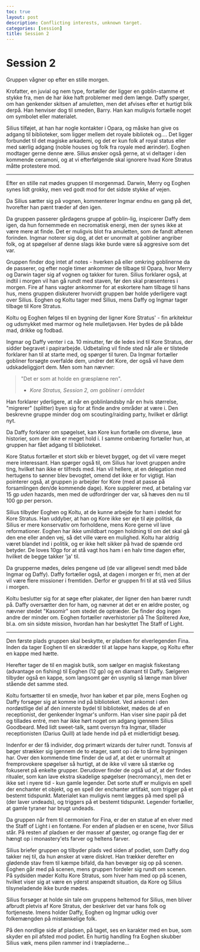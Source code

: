 ```yaml
---
toc: true
layout: post
description: Conflicting interests, unknown target.
categories: [session]
title: Session 2
---
```

# Session 2

Gruppen vågner op efter en stille morgen.

Krofatter, en juvial og nem type, fortæller der ligger en goblin-stamme et stykke fra, men de har ikke haft problemer med dem længe.
Daffy spørger, om han genkender skitsen af amuletten, men det afvises efter et hurtigt blik derpå.
Han henviser dog til smeden, Barry. 
Han kan muligvis fortælle noget om symbolet eller materialet.

Silius tilføjet, at han har nogle kontakter i Opara, og måske han give os adgang til biblioteker, som ligger mellem det royale bibliotek og....
Det ligger forbundet til det magiske arkademi, og det er kun folk af royal status eller med særlig adgang (noble houses og folk fra royale med ærinder).
Eoghen modtager gerne denne ære.
Silius ønsker også gerne, at vi deltager i den kommende ceramoni, og at vi efterfølgende skal ignorere hvad Kore Stratus måtte protestere mod.

---

Efter en stille nat mødes gruppen til morgenmad.
Darwin, Merry og Eoghen synes lidt grokky, men ved godt mod for det sidste stykke af vejen.

Da Silius sætter sig på vognen, kommenterer Ingmar endnu en gang på det, hvorefter han pænt træder af den igen.

Da gruppen passerer gårdagens gruppe af goblin-lig, inspicerer Daffy dem igen, da hun fornemmede en necromatisk energi, men der synes ikke at være mere at finde.
Det er muligvis blot fra amuletten, som de fandt aftenen forinden.
Ingmar noterer sig dog, at det er unormalt at gobliner angriber folk, og at spøgelser af denne slags ikke burde være så aggresive som det var.

Gruppen finder dog intet af notes -  hverken på eller omkring goblinerne da de passerer, og efter nogle timer ankommer de tilbage til Opara, hvor Merry og Darwin tager sig af vognen og takker for turen.
Silius forklarer også, at indtil i morgen vil han gå rundt med staven, før den skal præsenteres i morgen.
Fire af hans vagter ankommer for at eskortere ham tilbage til hans hus, mens gruppen diskuterer hvorvidt gruppen bør holde yderligere vagt over Silius.
Eoghen og Koltu tager med Silius, mens Daffy og Ingmar tager tilbage til Kore Stratus.

Koltu og Eoghen følges til en bygning der ligner Kore Stratus' - fin arkitektur og udsmykket med marmor og hele mulletjavsen.
Her bydes de på både mad, drikke og fodbad.

Ingmar og Daffy venter i ca. 10 minutter, før de ledes ind til Kore Stratus, der sidder begravet i papirarbejde.
Udbetaling vil finde sted når alle er tilstede forklarer han til at starte med, og spørger til turen.
Da Ingmar fortæller gobliner forsøgte overfalde dem, undrer det Kore, der også vil have dem udskadeliggjort dem.
Men som han nævner: 

> "Det er som at holde en græsplæne ren".
>
> - *Kore Stratus, Session 2, om gobliner i området*

Han forklarer yderligere, at når en goblinlandsby når en hvis størrelse, "migrerer" (splitter) byen sig for at finde andre områder at være i.
Den beskrevne gruppe minder dog om scouting/raiding party, hvilket er dårligt nyt.

Da Daffy forklarer om spøgelset, kan Kore kun fortælle om diverse, løse historier, som der ikke er meget hold i.
I samme ombæring fortæller hun, at gruppen har fået adgang til biblioteket.

Kore Status fortæller et stort skib er blevet bygget, og det vil være meget mere interessant. 
Han spørger også til, om Silius har lovet gruppen andre ting, hvilket han ikke er tilfreds med.
Han vil hellere, at en delegation med hertugens to sønner blev bevogtet, omend det ikke er for vigtigt. 
Han pointerer også, at gruppen jo arbejder for Kore (med at passe på forsamlingen den/de kommende dage).
Kore supplerer med, at betaling var 15 gp _uden_ hazards, men med de udfordringer der var, så hæves den nu til 100 gp per person.

Silius tilbyder Eoghen og Koltu, at de kunne arbejde for ham i stedet for Kore Stratus.
Han uddyber, at han og Kore ikke ser øje til øje politisk, da Silius er mere konservativ om forholdene, mens Kore gerne vil lave reformationer.
Eoghen har ikke umildbart nogen holdning til om det skal gå den ene eller anden vej, så det ville være en mulighed.
Koltu har aldrig været blandet ind i politik, og er ikke helt sikker på hvad de spænde ord betyder.
De loves 10gp for at stå vagt hos ham i en halv time dagen efter, hvilket de begge takker 'ja' til.

Da grupperne mødes, deles pengene ud (de var alligevel sendt med både Ingmar og Daffy).
Daffy fortæller også, at dagen i morgen er fri, men at der vil være flere missioner i fremtiden.
Derfor er gruppen fri til at stå ved Silius i morgen.

Koltu beslutter sig for at søge efter plakater, der ligner den han bærer rundt på. 
Daffy oversætter den for ham, og nævner at det er en ældre poster, og nævner stedet "Kasomir" som stedet de optræder. 
De finder dog ingen andre der minder om.
Eoghen fortæller røverhistorier på The Splitered Axe, bl.a. om sin sidste mission, hvordan han har beskyttet The Staff of Light.

---

Den første plads gruppen skal beskytte, er pladsen for elverlegenden Fina.
Inden da tager Eoghen til en skrædder til at lappe hans kappe, og Koltu efter en kappe med hætte.

Herefter tager de til en magisk butik, som sælger en magisk fiskestang (advantage on fishing) til Eoghen (12 gp) og en diamant til Daffy. 
Sælgeren tilbyder også en kappe, som langsomt gør én usynlig så længe man bliver stående det samme sted.

Koltu fortsætter til en smedje, hvor han køber et par pile, mens Eoghen og Daffy forsøger sig at komme ind på biblioteket.
Ved ankomst i den nordøstlige del af den innerste bydel til biblioteket, mødes de af en receptionist, der genkender Ingmar's uniform.
Han viser sine papir på det og tillades entré, men har ikke hørt noget om adgang igennem Silius Goodbeard.
Med lidt sweet-talk, samt oversyn fra Ingmar, tillader receptionisten (Darius Quill) at lade hende ind på et midlertidigt besøg.

Indenfor er der få individer, dog primært wizards der tulrer rundt.
Tonsvis af bøger strækker sig igennem de to etager, samt op i de to tårne bygningen har.
Over den kommende time finder de ud af, at det er unormalt at fremprovokere spøgelser så hurtigt, at de ikke vil være så stærke og fokuseret på enkelte grupper. 
Derudover finder de også ud af, at der findes ritualer, som kan lave ekstra skadelige spøgelser (necromancy), men det er ikke set i nyere tid - kun gamle legender. 
Det sorte stuff er muligvis en spell der enchanter et objekt, og en spell der enchanter artifakt, som trigger på et bestemt tidspunkt. 
Materialet kan muligvis nemt lægges på med spell på (der laver undeads), og triggers på et bestemt tidspunkt.
Legender fortæller, at gamle tyraner har brugt undeads.

Da gruppen når frem til cermonien for Fina, er der en statue af en elver med the Staff of Light i en fontæne. 
For enden af pladsen er en scene, hvor Silius står.
På resten af pladsen er der masser af gæster, og orange flag der er hængt op i monastery'ets farver og heltens farver.

Silius briefer gruppen og tilbyder plads ved siden af podiet, som Daffy dog takker nej til, da hun ønsker at være diskret.
Han trækker derefter en glødende stav frem til kæmpe bifald, da han bevæger sig op på scenen.
Eoghen går med på scenen, mens gruppen fordeler sig rundt om scenen.
På sydsiden møder Koltu Kore Stratus, som hiver ham med op på scenen, hvilket viser sig at være en yderst anspændt situation, da Kore og Silius tilsyneladende ikke burde mødes.

Silius forsøger at holde sin tale om gruppens heltemod for Silius, men bliver afbrudt pletvis af Kore Stratus, der beskriver det var hans folk og fortjeneste.
Imens holder Daffy, Eoghen og Ingmar udkig over folkemængden på mistænkelige folk.

På den nordlige side af pladsen, på taget, ses en karakter med en bue, som skyder en pil afsted mod podiet. 
En hurtig handling fra Eoghen skubber Silius væk, mens pilen rammer ind i træpladerne...

